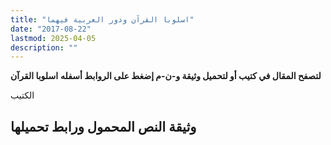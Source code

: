 ```yaml
---
title: "اسلوبا القرآن ودور العربية فيهما"
date: "2017-08-22"
lastmod: 2025-04-05
description: ""
---
```

**لتصفح المقال في كتيب أو لتحميل وثيقة و-ن-م إضغط على الروابط أسفله** **اسلوبا القرآن**

الكتيب

## وثيقة النص المحمول ورابط تحميلها

###
